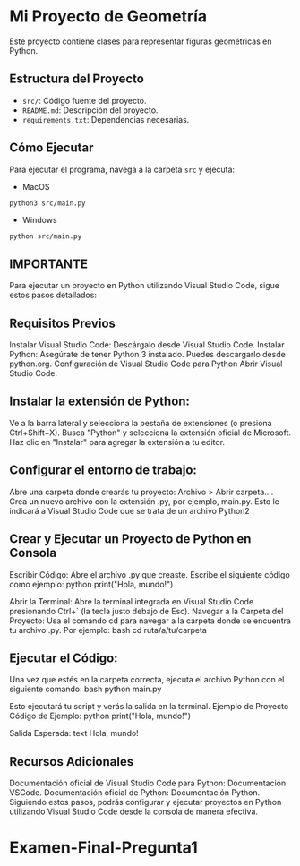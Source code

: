 # Mi Proyecto de Geometría

Este proyecto contiene clases para representar figuras geométricas en Python.

## Estructura del Proyecto

- `src/`: Código fuente del proyecto.
- `README.md`: Descripción del proyecto.
- `requirements.txt`: Dependencias necesarias.

## Cómo Ejecutar

Para ejecutar el programa, navega a la carpeta `src` y ejecuta:

- MacOS

```bash
python3 src/main.py
```
- Windows
```
python src/main.py
```
## IMPORTANTE

Para ejecutar un proyecto en Python utilizando Visual Studio Code, sigue estos pasos detallados:

## Requisitos Previos

Instalar Visual Studio Code: Descárgalo desde Visual Studio Code.
Instalar Python: Asegúrate de tener Python 3 instalado. Puedes descargarlo desde python.org.
Configuración de Visual Studio Code para Python
Abrir Visual Studio Code.

## Instalar la extensión de Python:

Ve a la barra lateral y selecciona la pestaña de extensiones (o presiona Ctrl+Shift+X).
Busca "Python" y selecciona la extensión oficial de Microsoft.
Haz clic en "Instalar" para agregar la extensión a tu editor.
## Configurar el entorno de trabajo:

Abre una carpeta donde crearás tu proyecto: Archivo > Abrir carpeta....
Crea un nuevo archivo con la extensión .py, por ejemplo, main.py. Esto le indicará a Visual Studio Code que se trata de un archivo Python2

## Crear y Ejecutar un Proyecto de Python en Consola
Escribir Código:
Abre el archivo .py que creaste.
Escribe el siguiente código como ejemplo:
python
print("Hola, mundo!")

Abrir la Terminal:
Abre la terminal integrada en Visual Studio Code presionando Ctrl+` (la tecla justo debajo de Esc).
Navegar a la Carpeta del Proyecto:
Usa el comando cd para navegar a la carpeta donde se encuentra tu archivo .py. Por ejemplo:
bash
cd ruta/a/tu/carpeta

## Ejecutar el Código:

Una vez que estés en la carpeta correcta, ejecuta el archivo Python con el siguiente comando:
bash
python main.py

Esto ejecutará tu script y verás la salida en la terminal.
Ejemplo de Proyecto
Código de Ejemplo:
python
print("Hola, mundo!")

Salida Esperada:
text
Hola, mundo!

## Recursos Adicionales
Documentación oficial de Visual Studio Code para Python: Documentación VSCode.
Documentación oficial de Python: Documentación Python.
Siguiendo estos pasos, podrás configurar y ejecutar proyectos en Python utilizando Visual Studio Code desde la consola de manera efectiva.
# Examen-Final-Pregunta1
